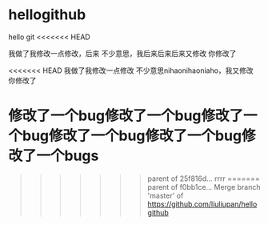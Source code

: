 # hellogithub
hello git
<<<<<<< HEAD

我做了我修改一点修改，后来
不少意思，我后来后来后来又修改   你修改了

<<<<<<< HEAD
我做了我修改一点修改
不少意思nihaonihaoniaho，我又修改   你修改了

修改了一个bug修改了一个bug修改了一个bug修改了一个bug修改了一个bug修改了一个bugs
=======
>>>>>>> parent of 25f816d... rrrr
=======
>>>>>>> parent of f0bb1ce... Merge branch 'master' of https://github.com/liuliupan/hellogithub
